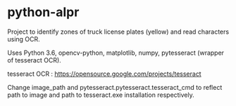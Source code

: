 # python-alpr

Project to identify zones of truck license plates (yellow) and read characters using OCR.

Uses Python 3.6, opencv-python, matplotlib, numpy, pytesseract (wrapper of tesseract OCR).

tesseract OCR : https://opensource.google.com/projects/tesseract

Change image_path and pytesseract.pytesseract.tesseract_cmd to reflect path to image and path to tesseract.exe installation respectively.
